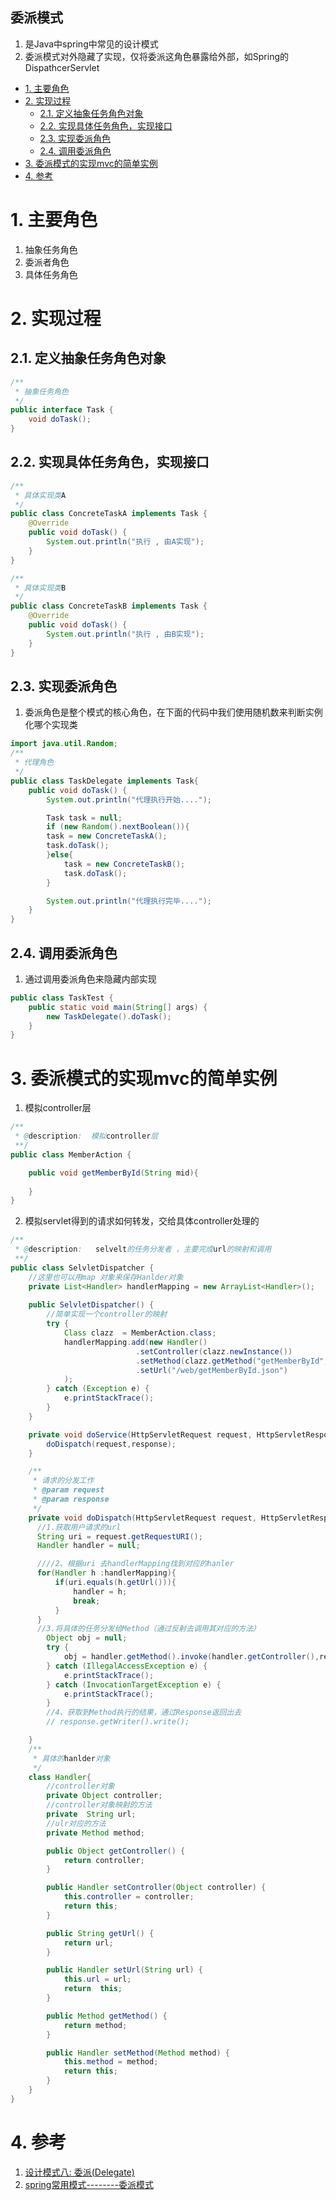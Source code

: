 委派模式
---
1. 是Java中spring中常见的设计模式
2. 委派模式对外隐藏了实现，仅将委派这角色暴露给外部，如Spring的DispathcerServlet

<!-- TOC -->

- [1. 主要角色](#1-主要角色)
- [2. 实现过程](#2-实现过程)
  - [2.1. 定义抽象任务角色对象](#21-定义抽象任务角色对象)
  - [2.2. 实现具体任务角色，实现接口](#22-实现具体任务角色实现接口)
  - [2.3. 实现委派角色](#23-实现委派角色)
  - [2.4. 调用委派角色](#24-调用委派角色)
- [3. 委派模式的实现mvc的简单实例](#3-委派模式的实现mvc的简单实例)
- [4. 参考](#4-参考)

<!-- /TOC -->

# 1. 主要角色
1. 抽象任务角色
2. 委派者角色
3. 具体任务角色
   
# 2. 实现过程

## 2.1. 定义抽象任务角色对象
```java
/**
 * 抽象任务角色
 */
public interface Task {
    void doTask();
}
```

## 2.2. 实现具体任务角色，实现接口
```java
/**
 * 具体实现类A
 */
public class ConcreteTaskA implements Task {
    @Override
    public void doTask() {
        System.out.println("执行 , 由A实现");
    }
}

/**
 * 具体实现类B
 */
public class ConcreteTaskB implements Task {
    @Override
    public void doTask() {
        System.out.println("执行 , 由B实现");
    }
}
```

## 2.3. 实现委派角色
1. 委派角色是整个模式的核心角色，在下面的代码中我们使用随机数来判断实例化哪个实现类
```java
import java.util.Random;
/**
 * 代理角色
 */
public class TaskDelegate implements Task{
    public void doTask() {
        System.out.println("代理执行开始....");

        Task task = null;
        if (new Random().nextBoolean()){
        task = new ConcreteTaskA();
        task.doTask();
        }else{
            task = new ConcreteTaskB();
            task.doTask();
        }

        System.out.println("代理执行完毕....");
    }
}
```

## 2.4. 调用委派角色
1. 通过调用委派角色来隐藏内部实现
```java
public class TaskTest {
    public static void main(String[] args) {
        new TaskDelegate().doTask();
    }
}
```

# 3. 委派模式的实现mvc的简单实例
1. 模拟controller层
```java
/**
 * @description:  模拟controller层
 **/
public class MemberAction {

    public void getMemberById(String mid){
        
    }
}
```
2. 模拟servlet得到的请求如何转发，交给具体controller处理的
```java
/**
 * @description:   selvelt的任务分发者 ，主要完成url的映射和调用
 **/
public class SelvletDispatcher {
    //这里也可以用map 对象来保存Hanlder对象
    private List<Handler> handlerMapping = new ArrayList<Handler>();
    
    public SelvletDispatcher() {
        //简单实现一个controller的映射
        try {
            Class clazz  = MemberAction.class;
            handlerMapping.add(new Handler()
                            .setController(clazz.newInstance())
                            .setMethod(clazz.getMethod("getMemberById",new Class[]{String.class}))
                            .setUrl("/web/getMemberById.json")
            );
        } catch (Exception e) {
            e.printStackTrace();
        }
    }

    private void doService(HttpServletRequest request, HttpServletResponse response){
        doDispatch(request,response);
    }

    /**
     * 请求的分发工作
     * @param request
     * @param response
     */
    private void doDispatch(HttpServletRequest request, HttpServletResponse response) {
      //1.获取用户请求的url
      String uri = request.getRequestURI();
      Handler handler = null;

      ////2、根据uri 去handlerMapping找到对应的hanler
      for(Handler h :handlerMapping){
          if(uri.equals(h.getUrl())){
              handler = h;
              break;
          }
      }
      //3.将具体的任务分发给Method（通过反射去调用其对应的方法）
        Object obj = null;
        try {
            obj = handler.getMethod().invoke(handler.getController(),request.getParameter("mid"));
        } catch (IllegalAccessException e) {
            e.printStackTrace();
        } catch (InvocationTargetException e) {
            e.printStackTrace();
        }
        //4、获取到Method执行的结果，通过Response返回出去
        // response.getWriter().write();

    }
    /**
     * 具体的hanlder对象
     */
    class Handler{
        //controller对象
        private Object controller;
        //controller对象映射的方法
        private  String url;
        //ulr对应的方法
        private Method method;

        public Object getController() {
            return controller;
        }

        public Handler setController(Object controller) {
            this.controller = controller;
            return this;
        }

        public String getUrl() {
            return url;
        }

        public Handler setUrl(String url) {
            this.url = url;
            return  this;
        }

        public Method getMethod() {
            return method;
        }

        public Handler setMethod(Method method) {
            this.method = method;
            return this;
        }
    }
}
```

# 4. 参考
1. <a href = "https://www.cnblogs.com/walkinhalo/p/9603932.html">设计模式八: 委派(Delegate)</a>
2. <a href = "https://www.jianshu.com/p/38acf37b1e1f">spring常用模式--------委派模式</a>